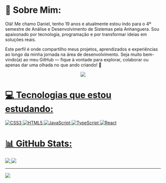 # 💫 Sobre Mim:
Olá! Me chamo Daniel, tenho 19 anos e atualmente estou indo para o 4º semestre de Análise e Desenvolvimento de Sistemas pela Anhanguera. Sou apaixonado por tecnologia, programação e por transformar ideias em soluções reais.

Este perfil é onde compartilho meus projetos, aprendizados e experiências ao longo da minha jornada na área de desenvolvimento. Seja muito bem-vindo(a) ao meu GitHub — fique à vontade para explorar, colaborar ou apenas dar uma olhada no que ando criando! 🚀<br/>
<div align="center">
    <a href="https://www.linkedin.com/in/daniel-pereira-d-8a018a2a6/" target="_blank"><img src="https://img.shields.io/badge/-Linkedin-0077B5?style=for-the-badge&logo=linkedin&logoColor=white"</a>
</div>



# 💻 Tecnologias que estou estudando:
![CSS3](https://img.shields.io/badge/css3-%231572B6.svg?style=for-the-badge&logo=css3&logoColor=white) ![HTML5](https://img.shields.io/badge/html5-%23E34F26.svg?style=for-the-badge&logo=html5&logoColor=white) ![JavaScript](https://img.shields.io/badge/javascript-%23323330.svg?style=for-the-badge&logo=javascript&logoColor=%23F7DF1E) ![TypeScript](https://img.shields.io/badge/typescript-%23007ACC.svg?style=for-the-badge&logo=typescript&logoColor=white) ![React](https://img.shields.io/badge/react-%2320232a.svg?style=for-the-badge&logo=react&logoColor=%2361DAFB)
# 📊 GitHub Stats:
 
![](https://github-readme-stats.vercel.app/api?username=danisantoz&theme=blue_navy&hide_border=false&include_all_commits=false&count_private=false)
![](https://github-readme-stats.vercel.app/api/top-langs/?username=danisantoz&theme=blue_navy&hide_border=false&include_all_commits=false&count_private=false&layout=compact)

---
[![](https://visitcount.itsvg.in/api?id=danisantoz&icon=0&color=0)](https://visitcount.itsvg.in)

<!-- Proudly created with GPRM ( https://gprm.itsvg.in ) -->
